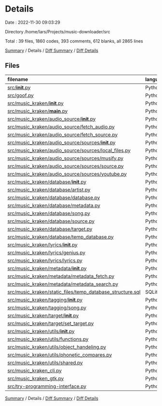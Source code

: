 # Details

Date : 2022-11-30 09:03:29

Directory /home/lars/Projects/music-downloader/src

Total : 39 files,  1860 codes, 393 comments, 612 blanks, all 2865 lines

[Summary](results.md) / Details / [Diff Summary](diff.md) / [Diff Details](diff-details.md)

## Files
| filename | language | code | comment | blank | total |
| :--- | :--- | ---: | ---: | ---: | ---: |
| [src/__init__.py](/src/__init__.py) | Python | 0 | 0 | 1 | 1 |
| [src/goof.py](/src/goof.py) | Python | 14 | 0 | 4 | 18 |
| [src/music_kraken/__init__.py](/src/music_kraken/__init__.py) | Python | 114 | 30 | 48 | 192 |
| [src/music_kraken/__main__.py](/src/music_kraken/__main__.py) | Python | 3 | 2 | 3 | 8 |
| [src/music_kraken/audio_source/__init__.py](/src/music_kraken/audio_source/__init__.py) | Python | 10 | 0 | 5 | 15 |
| [src/music_kraken/audio_source/fetch_audio.py](/src/music_kraken/audio_source/fetch_audio.py) | Python | 75 | 12 | 20 | 107 |
| [src/music_kraken/audio_source/fetch_source.py](/src/music_kraken/audio_source/fetch_source.py) | Python | 54 | 1 | 17 | 72 |
| [src/music_kraken/audio_source/sources/__init__.py](/src/music_kraken/audio_source/sources/__init__.py) | Python | 0 | 0 | 1 | 1 |
| [src/music_kraken/audio_source/sources/local_files.py](/src/music_kraken/audio_source/sources/local_files.py) | Python | 40 | 0 | 18 | 58 |
| [src/music_kraken/audio_source/sources/musify.py](/src/music_kraken/audio_source/sources/musify.py) | Python | 136 | 9 | 37 | 182 |
| [src/music_kraken/audio_source/sources/source.py](/src/music_kraken/audio_source/sources/source.py) | Python | 11 | 5 | 8 | 24 |
| [src/music_kraken/audio_source/sources/youtube.py](/src/music_kraken/audio_source/sources/youtube.py) | Python | 71 | 4 | 24 | 99 |
| [src/music_kraken/database/__init__.py](/src/music_kraken/database/__init__.py) | Python | 15 | 0 | 3 | 18 |
| [src/music_kraken/database/artist.py](/src/music_kraken/database/artist.py) | Python | 11 | 0 | 5 | 16 |
| [src/music_kraken/database/database.py](/src/music_kraken/database/database.py) | Python | 166 | 80 | 41 | 287 |
| [src/music_kraken/database/metadata.py](/src/music_kraken/database/metadata.py) | Python | 13 | 0 | 5 | 18 |
| [src/music_kraken/database/song.py](/src/music_kraken/database/song.py) | Python | 86 | 25 | 33 | 144 |
| [src/music_kraken/database/source.py](/src/music_kraken/database/source.py) | Python | 5 | 0 | 2 | 7 |
| [src/music_kraken/database/target.py](/src/music_kraken/database/target.py) | Python | 22 | 0 | 9 | 31 |
| [src/music_kraken/database/temp_database.py](/src/music_kraken/database/temp_database.py) | Python | 10 | 0 | 7 | 17 |
| [src/music_kraken/lyrics/__init__.py](/src/music_kraken/lyrics/__init__.py) | Python | 0 | 0 | 1 | 1 |
| [src/music_kraken/lyrics/genius.py](/src/music_kraken/lyrics/genius.py) | Python | 115 | 16 | 42 | 173 |
| [src/music_kraken/lyrics/lyrics.py](/src/music_kraken/lyrics/lyrics.py) | Python | 36 | 25 | 20 | 81 |
| [src/music_kraken/metadata/__init__.py](/src/music_kraken/metadata/__init__.py) | Python | 6 | 0 | 2 | 8 |
| [src/music_kraken/metadata/metadata_fetch.py](/src/music_kraken/metadata/metadata_fetch.py) | Python | 257 | 24 | 65 | 346 |
| [src/music_kraken/metadata/metadata_search.py](/src/music_kraken/metadata/metadata_search.py) | Python | 253 | 40 | 72 | 365 |
| [src/music_kraken/static_files/temp_database_structure.sql](/src/music_kraken/static_files/temp_database_structure.sql) | SQLite | 61 | 0 | 7 | 68 |
| [src/music_kraken/tagging/__init__.py](/src/music_kraken/tagging/__init__.py) | Python | 0 | 0 | 1 | 1 |
| [src/music_kraken/tagging/song.py](/src/music_kraken/tagging/song.py) | Python | 3 | 0 | 1 | 4 |
| [src/music_kraken/target/__init__.py](/src/music_kraken/target/__init__.py) | Python | 4 | 0 | 2 | 6 |
| [src/music_kraken/target/set_target.py](/src/music_kraken/target/set_target.py) | Python | 37 | 7 | 18 | 62 |
| [src/music_kraken/utils/__init__.py](/src/music_kraken/utils/__init__.py) | Python | 1 | 1 | 1 | 3 |
| [src/music_kraken/utils/functions.py](/src/music_kraken/utils/functions.py) | Python | 3 | 0 | 1 | 4 |
| [src/music_kraken/utils/object_handeling.py](/src/music_kraken/utils/object_handeling.py) | Python | 19 | 0 | 6 | 25 |
| [src/music_kraken/utils/phonetic_compares.py](/src/music_kraken/utils/phonetic_compares.py) | Python | 39 | 2 | 17 | 58 |
| [src/music_kraken/utils/shared.py](/src/music_kraken/utils/shared.py) | Python | 59 | 3 | 9 | 71 |
| [src/music_kraken_cli.py](/src/music_kraken_cli.py) | Python | 94 | 9 | 32 | 135 |
| [src/music_kraken_gtk.py](/src/music_kraken_gtk.py) | Python | 3 | 0 | 2 | 5 |
| [src/try-programming-interface.py](/src/try-programming-interface.py) | Python | 14 | 98 | 22 | 134 |

[Summary](results.md) / Details / [Diff Summary](diff.md) / [Diff Details](diff-details.md)